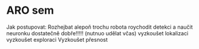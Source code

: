 # ARO sem
Jak postupovat:
Rozhejbat alepoň trochu robota
roychodit detekci a naučit neuronku dostatečně dobře!!!!! (nutnuo udělat včas)
vyzkoušet lokalizaci 
vyzkoušet exploraci
Vyzkoušet přesnost 
